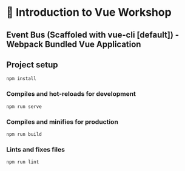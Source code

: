 # 💪 Introduction to Vue Workshop

## Event Bus (Scaffoled with vue-cli [default]) - Webpack Bundled Vue Application

## Project setup

```
npm install
```

### Compiles and hot-reloads for development

```
npm run serve
```

### Compiles and minifies for production

```
npm run build
```

### Lints and fixes files

```
npm run lint
```
